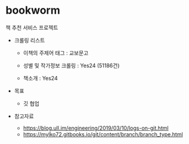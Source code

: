 # bookworm
책 추천 서비스 프로젝트



- 크롤링 리스트

  - 이책의 주제어 태그 : 교보문고

  - 성별 및 작가정보 크롤링 : Yes24 (51186건)

  - 책소개 : Yes24
  
    

- 목표
  - 깃 협업



- 참고자료
  - https://blog.ull.im/engineering/2019/03/10/logs-on-git.html
  - https://mylko72.gitbooks.io/git/content/branch/branch_type.html
